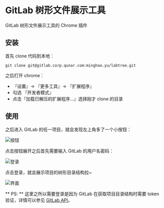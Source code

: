 # GitLab 树形文件展示工具

GitLab 树形文件展示工具的 Chrome 插件

## 安装

首先 clone 代码到本地：

    git clone git@gitlab.corp.qunar.com:minghao.yu/labtree.git

之后打开 chrome：

- 『设置』-> 『更多工具』-> 『扩展程序』
- 勾选 『开发者模式』
- 点击『加载已解压的扩展程序…』选择刚才 clone 的目录

## 使用

之后进入 GitLab 的任一项目，就会发现左上角多了一个小按钮：

![按钮](http://7xnghq.com1.z0.glb.clouddn.com/gitlab-tree-01.png)

点击按钮展开之后首先需要输入 GitLab 的用户名密码：

![登录](http://7xnghq.com1.z0.glb.clouddn.com/gitlab-tree-02.png)

点击登录，就会展示项目的树形目录结构拉~

![界面](http://7xnghq.com1.z0.glb.clouddn.com/gitlab-tree-03.png)

** PS: ** 这里之所以需要登录是因为 GitLab 在获取项目目录结构时需要 token 验证，详情可以参见 [GitLab API](http://gitlab.corp.qunar.com/help/api/README.md)。